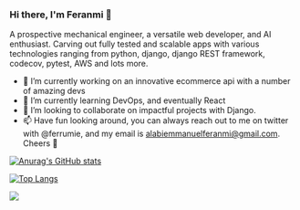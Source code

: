 ### Hi there, I'm Feranmi 👋

A prospective mechanical engineer, a versatile web developer, and AI enthusiast. Carving out fully tested and scalable apps with various technologies ranging from python, django, django REST framework, codecov, pytest, AWS and lots more.

- 🔭 I’m currently working on an innovative ecommerce api with a number of amazing devs
- 🌱 I’m currently learning DevOps, and eventually React
- 👯 I’m looking to collaborate on impactful projects with Django.
- 📫 Have fun looking around, you can always reach out to me on twitter with @ferrumie, and my email is alabiemmanuelferanmi@gmail.com. Cheers 🎈

[![Anurag's GitHub stats](https://github-readme-stats.vercel.app/api?username=ferrumie&count_private=true&show_icons=true&theme=radical&line_height=40)](https://github.com/anuraghazra/github-readme-stats)

[![Top Langs](https://github-readme-stats.vercel.app/api/top-langs/?username=ferrumie&line_height=2.4rem)](https://github.com/anuraghazra/github-readme-stats)


![](https://komarev.com/ghpvc/?username=ferrumie)
